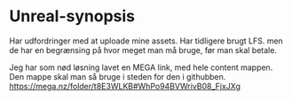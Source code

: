 # Unreal-synopsis

Har udfordringer med at uploade mine assets. Har tidligere brugt LFS. men de har en begrænsing på hvor meget man må bruge, før man skal betale.

Jeg har som nød løsning lavet en MEGA link, med hele content mappen. Den mappe skal man så bruge i steden for den i githubben. 
https://mega.nz/folder/t8E3WLKB#WhPo94BVWrivB08_FjxJXg 
